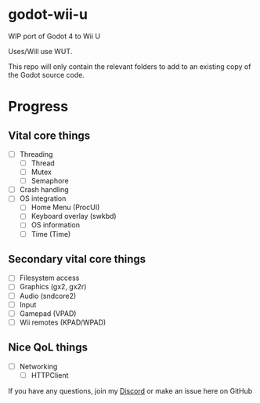 # godot-wii-u
WIP port of Godot 4 to Wii U

Uses/Will use WUT. 

This repo will only contain the relevant folders to add to an existing copy of the Godot source code.


# Progress
## Vital core things
- [ ] Threading
  - [ ] Thread
  - [ ] Mutex
  - [ ] Semaphore
- [ ] Crash handling
- [ ] OS integration
  - [ ] Home Menu (ProcUI)
  - [ ] Keyboard overlay (swkbd)
  - [ ] OS information
  - [ ] Time (Time)

## Secondary vital core things
- [ ] Filesystem access
- [ ] Graphics (gx2, gx2r)
- [ ] Audio (sndcore2)
- [ ]  Input
  - [ ] Gamepad (VPAD)
  - [ ] Wii remotes (KPAD/WPAD)

## Nice QoL things
- [ ] Networking
  - [ ] HTTPClient

If you have any questions, join my [Discord](https://discord.com/invite/Mu6YUEmerN) or make an issue here on GitHub